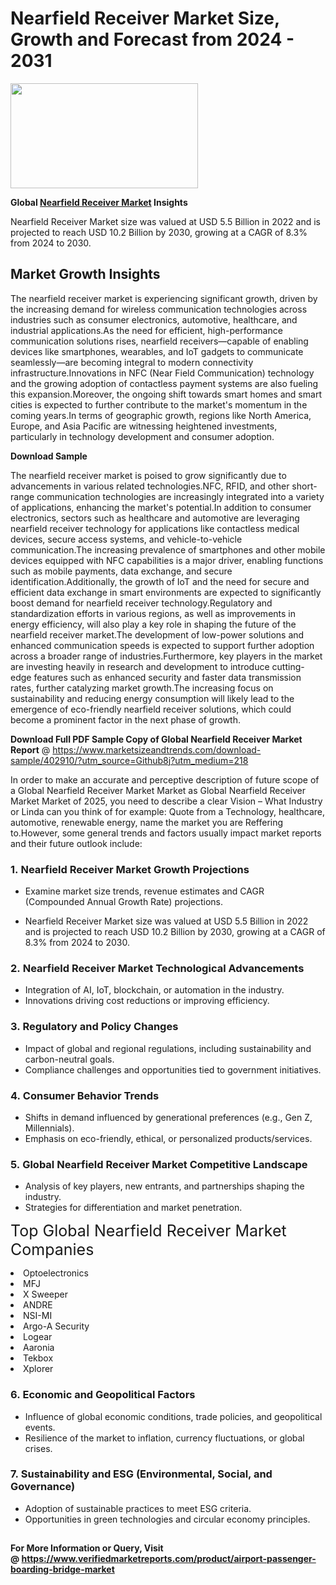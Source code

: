<H1>Nearfield Receiver Market Size, Growth and Forecast from 2024 - 2031</H1><img class="aligncenter size-medium wp-image-584254" src="https://thirdeyenews.in/wp-content/uploads/2024/09/Global-Market-Research-300x168.jpeg" alt="" width="300" height="168" /><p><strong>Global&nbsp;<a href="https://www.marketsizeandtrends.com/download-sample/402910/?utm_source=Github8j?utm_medium=218">Nearfield Receiver Market</a> Insights</strong></p><p>Nearfield Receiver Market size was valued at USD 5.5 Billion in 2022 and is projected to reach USD 10.2 Billion by 2030, growing at a CAGR of 8.3% from 2024 to 2030.</p><p><h2>Market Growth Insights</h2> <p>The nearfield receiver market is experiencing significant growth, driven by the increasing demand for wireless communication technologies across industries such as consumer electronics, automotive, healthcare, and industrial applications.As the need for efficient, high-performance communication solutions rises, nearfield receivers—capable of enabling devices like smartphones, wearables, and IoT gadgets to communicate seamlessly—are becoming integral to modern connectivity infrastructure.Innovations in NFC (Near Field Communication) technology and the growing adoption of contactless payment systems are also fueling this expansion.Moreover, the ongoing shift towards smart homes and smart cities is expected to further contribute to the market's momentum in the coming years.In terms of geographic growth, regions like North America, Europe, and Asia Pacific are witnessing heightened investments, particularly in technology development and consumer adoption.</p> <p><strong>Download Sample</strong></p> <p>The nearfield receiver market is poised to grow significantly due to advancements in various related technologies.NFC, RFID, and other short-range communication technologies are increasingly integrated into a variety of applications, enhancing the market's potential.In addition to consumer electronics, sectors such as healthcare and automotive are leveraging nearfield receiver technology for applications like contactless medical devices, secure access systems, and vehicle-to-vehicle communication.The increasing prevalence of smartphones and other mobile devices equipped with NFC capabilities is a major driver, enabling functions such as mobile payments, data exchange, and secure identification.Additionally, the growth of IoT and the need for secure and efficient data exchange in smart environments are expected to significantly boost demand for nearfield receiver technology.Regulatory and standardization efforts in various regions, as well as improvements in energy efficiency, will also play a key role in shaping the future of the nearfield receiver market.The development of low-power solutions and enhanced communication speeds is expected to support further adoption across a broader range of industries.Furthermore, key players in the market are investing heavily in research and development to introduce cutting-edge features such as enhanced security and faster data transmission rates, further catalyzing market growth.The increasing focus on sustainability and reducing energy consumption will likely lead to the emergence of eco-friendly nearfield receiver solutions, which could become a prominent factor in the next phase of growth.<p><span class=""><strong>Download Full PDF Sample Copy of Global Nearfield Receiver Market Report</strong> @ <a href="https://www.marketsizeandtrends.com/download-sample/402910/?utm_source=Github8j?utm_medium=218" target="_blank">https://www.marketsizeandtrends.com/download-sample/402910/?utm_source=Github8j?utm_medium=218</a></span></p><p>In order to make an accurate and perceptive description of future scope of a Global&nbsp;Nearfield Receiver Market Market as Global&nbsp;Nearfield Receiver Market Market of 2025, you need to describe a clear Vision &ndash; What Industry or Linda can you think of for example: Quote from a Technology, healthcare, automotive, renewable energy, name the market you are Reffering to.However, some general trends and factors usually impact market reports and their future outlook include:</p><h3>1.&nbsp;<strong>Nearfield Receiver Market Growth Projections</strong></h3><ul><li>Examine market size trends, revenue estimates and CAGR (Compounded Annual Growth Rate) projections.</li><li><p>Nearfield Receiver Market size was valued at USD 5.5 Billion in 2022 and is projected to reach USD 10.2 Billion by 2030, growing at a CAGR of 8.3% from 2024 to 2030.</p></li></ul><h3>2.&nbsp;<strong>Nearfield Receiver Market Technological Advancements</strong></h3><ul><li>Integration of AI, IoT, blockchain, or automation in the industry.</li><li>Innovations driving cost reductions or improving efficiency.</li></ul><h3>3.&nbsp;<strong>Regulatory and Policy Changes</strong></h3><ul><li>Impact of global and regional regulations, including sustainability and carbon-neutral goals.</li><li>Compliance challenges and opportunities tied to government initiatives.</li></ul><h3>4.&nbsp;<strong>Consumer Behavior Trends</strong></h3><ul><li>Shifts in demand influenced by generational preferences (e.g., Gen Z, Millennials).</li><li>Emphasis on eco-friendly, ethical, or personalized products/services.</li></ul><h3>5.&nbsp;<strong>Global Nearfield Receiver Market Competitive Landscape</strong></h3><ul><li>Analysis of key players, new entrants, and partnerships shaping the industry.</li><li>Strategies for differentiation and market penetration.</li></ul><p data-pm-slice="1 1 []"><span style="color: inherit; font-family: inherit; font-size: 25px;">Top Global Nearfield Receiver Market Companies</span></p><div class="" data-test-id=""><p><li>Optoelectronics</li><li> MFJ</li><li> X Sweeper</li><li> ANDRE</li><li> NSI-MI</li><li> Argo-A Security</li><li> Logear</li><li> Aaronia</li><li> Tekbox</li><li> Xplorer</li></p></div><h3>6.&nbsp;<strong>Economic and Geopolitical Factors</strong></h3><ul><li>Influence of global economic conditions, trade policies, and geopolitical events.</li><li>Resilience of the market to inflation, currency fluctuations, or global crises.</li></ul><h3>7.&nbsp;<strong>Sustainability and ESG (Environmental, Social, and Governance)</strong></h3><ul><li>Adoption of sustainable practices to meet ESG criteria.</li><li>Opportunities in green technologies and circular economy principles.</li></ul><h2><strong style="font-size: 14px;">For More Information or Query, Visit @&nbsp;</strong><a style="background-color: #ffffff; font-size: 14px;" href="https://www.marketsizeandtrends.com/report/nearfield-receiver-market/" target="_blank">https://www.verifiedmarketreports.com/product/airport-passenger-boarding-bridge-market</a></h2>